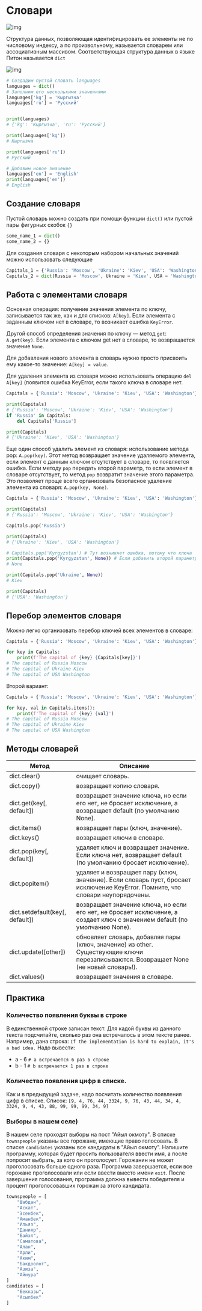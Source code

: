 # Словари
![img](./img/dict-list.png)

Структура данных, позволяющая идентифицировать ее элементы не по числовому индексу, а по произвольному, называется словарем или ассоциативным массивом. Соответствующая структура данных в языке Питон называется `dict`

![img](./img/dict-key-value.png)

```python
# Создадим пустой словать languages
languages = dict()
# Заполним его несколькими значениями
languages['kg'] = 'Кыргызча'
languages['ru'] = 'Русский'


print(languages)
# {'kg': 'Кыргызча', 'ru': 'Русский'}

print(languages['kg'])
# Кыргызча

print(languages['ru'])
# Русский

# Добавим новое значение
languages['en'] = 'English'
print(languages['en'])
# English
```

## Создание словаря
Пустой словарь можно создать при помощи функции `dict()` или пустой пары фигурных скобок `{}`
```python
some_name_1 = dict()
some_name_2 = {}
```

Для создания словаря с некоторым набором начальных значений можно использовать следующие
```python
Capitals_1 = {'Russia': 'Moscow', 'Ukraine': 'Kiev', 'USA': 'Washington'}
Capitals_2 = dict(Russia = 'Moscow', Ukraine = 'Kiev', USA = 'Washington')
```

## Работа с элементами словаря
Основная операция: получение значения элемента по ключу, записывается так же, как и для списков: `A[key]`. Если элемента с заданным ключом нет в словаре, то возникает ошибка `KeyError`.

Другой способ определения значения по ключу — метод `get`: `A.get(key)`. Если элемента с ключом get нет в словаре, то возвращается значение `None`.

Для добавления нового элемента в словарь нужно просто присвоить ему какое-то значение: `A[key] = value`.

Для удаления элемента из словаря можно использовать операцию `del A[key]` (появится ошибка KeyError, если такого ключа в словаре нет.
```python
Capitals = {'Russia': 'Moscow', 'Ukraine': 'Kiev', 'USA': 'Washington'}

print(Capitals)
# {'Russia': 'Moscow', 'Ukraine': 'Kiev', 'USA': 'Washington'}
if 'Russia' in Capitals:
    del Capitals['Russia']

print(Capitals)
# {'Ukraine': 'Kiev', 'USA': 'Washington'}
```

Еще один способ удалить элемент из словаря: использование метода pop: `A.pop(key)`. Этот метод возвращает значение удаляемого элемента, если элемент с данным ключом отсутствует в словаре, то появляется ошибка. Если методу `pop` передать второй параметр, то если элемент в словаре отсутствует, то метод `pop` возвратит значение этого параметра. Это позволяет проще всего организовать безопасное удаление элемента из словаря: `A.pop(key, None)`.
```python
Capitals = {'Russia': 'Moscow', 'Ukraine': 'Kiev', 'USA': 'Washington'}

print(Capitals)
# {'Russia': 'Moscow', 'Ukraine': 'Kiev', 'USA': 'Washington'}

Capitals.pop('Russia')

print(Capitals)
# {'Ukraine': 'Kiev', 'USA': 'Washington'}

# Capitals.pop('Kyrgyzstan') # Тут возникнет ошибка, потому что ключа 'Kyrgyzstan' нету в словаре
print(Capitals.pop('Kyrgyzstan', None)) # Если добавить второй параметр, по операция .pop() вернёт значение второго параметра, если ключ не найден
# None

print(Capitals.pop('Ukraine', None))
# Kiev

print(Capitals)
# {'USA': 'Washington'}
```


## Перебор элементов словаря
Можно легко организовать перебор ключей всех элементов в словаре:
```python
Capitals = {'Russia': 'Moscow', 'Ukraine': 'Kiev', 'USA': 'Washington'}

for key in Capitals:
    print(f'The capital of {key} {Capitals[key]}')
# The capital of Russia Moscow
# The capital of Ukraine Kiev
# The capital of USA Washington
```

Второй вариант:
```python
Capitals = {'Russia': 'Moscow', 'Ukraine': 'Kiev', 'USA': 'Washington'}

for key, val in Capitals.items():
    print(f'The capital of {key} {val}')
# The capital of Russia Moscow
# The capital of Ukraine Kiev
# The capital of USA Washington
```

## Методы словарей

| Метод | Описание |
|---|---|
|dict.clear() | очищает словарь. |
|dict.copy() | возвращает копию словаря. |
|dict.get(key[, default]) | возвращает значение ключа, но если его нет, не бросает исключение, а возвращает default (по умолчанию None). |
|dict.items() | возвращает пары (ключ, значение). |
|dict.keys() | возвращает ключи в словаре.  |
|dict.pop(key[, default]) | удаляет ключ и возвращает значение. Если ключа нет, возвращает default (по умолчанию бросает исключение). |
|dict.popitem() | удаляет и возвращает пару (ключ, значение). Если словарь пуст, бросает исключение KeyError. Помните, что словари неупорядочены. |
|dict.setdefault(key[, default]) | возвращает значение ключа, но если его нет, не бросает исключение, а создает ключ с значением default (по умолчанию None). |
|dict.update([other]) | обновляет словарь, добавляя пары (ключ, значение) из other. Существующие ключи перезаписываются. Возвращает None (не новый словарь!). |
|dict.values() | возвращает значения в словаре. |


## Практика

### Количество появления буквы в строке
В единственной строке записан текст. Для кадой буквы из данного текста подсчитайте, сколько раз она встречалось в этом тексте ранее.
Например, дана строка: `If the implementation is hard to explain, it's a bad idea.`
Надо вывести:
- a - 6 `# a встречается 6 раз в строке`
- b - 1 `# b встречается 1 раз в строке`

### Количество появления цифр в списке.
Как и в предыдущей задаче, надо посчитать количество появления цифр в списке.
Список: `[9, 4, 76, 44, 3324, 9, 76, 43, 44, 34, 4, 3324, 9, 4, 43, 88, 99, 99, 99, 34, 9]`

### Выборы в нашем селе)
В нашем селе проходят выборы на пост "Айыл окмоту". 
В списке `townspeople` указаны все горожане, имеющие право голосовать.
В списке `candidates` указаны все кандидаты в "Айыл окмоту".
Напишите программу, которая будет просить пользователя ввести имя, а после попросит выбрать, за кого он проголосует.
Горожанин не может проголосовать больше одного раза.
Программа завершается, если все горожане проголосовали или если ввести вместо имени `exit`.
После завершения голосования, программа должна вывести победителя и процент проголосовавших горожан за этого кандидата.

```python
townspeople = [
    "Шабдан",
    "Аскат",
    "Эсенбек",
    "Аманбек",
    "Ильяз",
    "Данияр",
    "Байэл",
    "Саматова",
    "Алан",
    "Арли",
    "Аким",
    "Бакдоолот",
    "Азиза",
    "Айнура"
]
candidates = [
    "Бекказы",
    "Асылбек"
]
```
